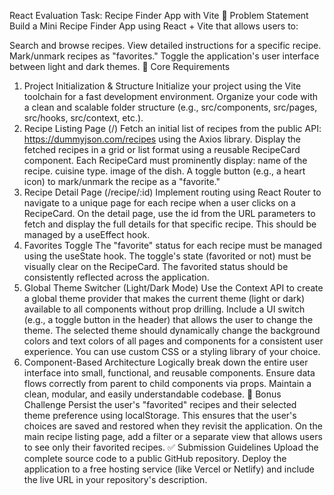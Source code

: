 React Evaluation Task: Recipe Finder App with Vite
📝 Problem Statement
Build a Mini Recipe Finder App using React + Vite that allows users to:

Search and browse recipes.
View detailed instructions for a specific recipe.
Mark/unmark recipes as "favorites."
Toggle the application's user interface between light and dark themes.
🔧 Core Requirements

1. Project Initialization & Structure
   Initialize your project using the Vite toolchain for a fast development environment.
   Organize your code with a clean and scalable folder structure (e.g., src/components, src/pages, src/hooks, src/context, etc.).
2. Recipe Listing Page (/)
   Fetch an initial list of recipes from the public API:
   https://dummyjson.com/recipes
   using the Axios library.
   Display the fetched recipes in a grid or list format using a reusable RecipeCard component.
   Each RecipeCard must prominently display:
   name of the recipe.
   cuisine type.
   image of the dish.
   A toggle button (e.g., a heart icon) to mark/unmark the recipe as a "favorite."
3. Recipe Detail Page (/recipe/:id)
   Implement routing using React Router to navigate to a unique page for each recipe when a user clicks on a RecipeCard.
   On the detail page, use the id from the URL parameters to fetch and display the full details for that specific recipe. This should be managed by a useEffect hook.
4. Favorites Toggle
   The "favorite" status for each recipe must be managed using the useState hook.
   The toggle's state (favorited or not) must be visually clear on the RecipeCard.
   The favorited status should be consistently reflected across the application.
5. Global Theme Switcher (Light/Dark Mode)
   Use the Context API to create a global theme provider that makes the current theme (light or dark) available to all components without prop drilling.
   Include a UI switch (e.g., a toggle button in the header) that allows the user to change the theme.
   The selected theme should dynamically change the background colors and text colors of all pages and components for a consistent user experience. You can use custom CSS or a styling library of your choice.
6. Component-Based Architecture
   Logically break down the entire user interface into small, functional, and reusable components.
   Ensure data flows correctly from parent to child components via props.
   Maintain a clean, modular, and easily understandable codebase.
   🏅 Bonus Challenge
   Persist the user's "favorited" recipes and their selected theme preference using localStorage. This ensures that the user's choices are saved and restored when they revisit the application.
   On the main recipe listing page, add a filter or a separate view that allows users to see only their favorited recipes.
   ✅ Submission Guidelines
   Upload the complete source code to a public GitHub repository.
   Deploy the application to a free hosting service (like Vercel or Netlify) and include the live URL in your repository's description.
